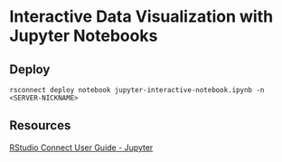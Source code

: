 # Interactive Data Visualization with Jupyter Notebooks

## Deploy

```
rsconnect deploy notebook jupyter-interactive-notebook.ipynb -n <SERVER-NICKNAME>
```

## Resources 

[RStudio Connect User Guide - Jupyter](https://docs.rstudio.com/connect/user/jupyter-notebook/)